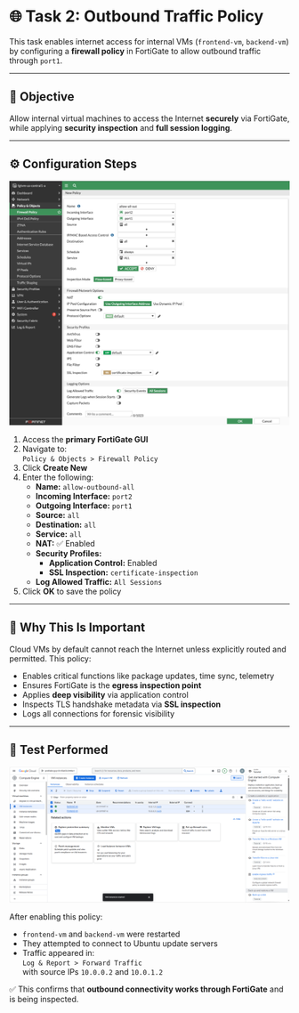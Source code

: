 # 🌐 Task 2: Outbound Traffic Policy

This task enables internet access for internal VMs (`frontend-vm`, `backend-vm`) by configuring a **firewall policy** in FortiGate to allow outbound traffic through `port1`.

---

## 🎯 Objective

Allow internal virtual machines to access the Internet **securely** via FortiGate, while applying **security inspection** and **full session logging**.

---

## ⚙️ Configuration Steps

![Outbound Policy Configuration](../screenshots/task2-outbound-policy.png)

1. Access the **primary FortiGate GUI**
2. Navigate to:  
   `Policy & Objects > Firewall Policy`
3. Click **Create New**
4. Enter the following:
   - **Name:** `allow-outbound-all`
   - **Incoming Interface:** `port2`
   - **Outgoing Interface:** `port1`
   - **Source:** `all`
   - **Destination:** `all`
   - **Service:** `all`
   - **NAT:** ✅ Enabled
   - **Security Profiles:**
     - **Application Control:** Enabled
     - **SSL Inspection:** `certificate-inspection`
   - **Log Allowed Traffic:** `All Sessions`
5. Click **OK** to save the policy

---

## 🧠 Why This Is Important

Cloud VMs by default cannot reach the Internet unless explicitly routed and permitted. This policy:

- Enables critical functions like package updates, time sync, telemetry
- Ensures FortiGate is the **egress inspection point**
- Applies **deep visibility** via application control
- Inspects TLS handshake metadata via **SSL inspection**
- Logs all connections for forensic visibility

---

## 🧪 Test Performed
![Start and Stop VMs](../screenshots/task2-start-stop-vms.png)

After enabling this policy:

- `frontend-vm` and `backend-vm` were restarted
- They attempted to connect to Ubuntu update servers
- Traffic appeared in:  
  `Log & Report > Forward Traffic`  
  with source IPs `10.0.0.2` and `10.0.1.2`

✅ This confirms that **outbound connectivity works through FortiGate** and is being inspected.

